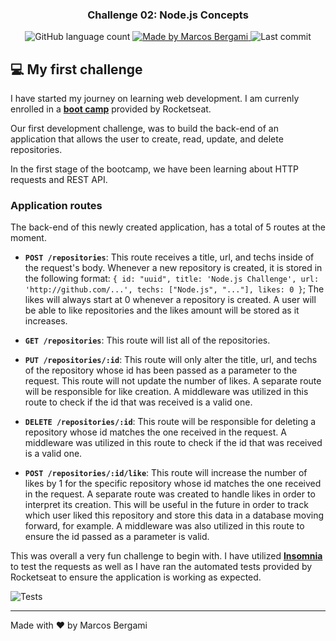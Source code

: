 <h3 align="center">
    Challenge 02: Node.js Concepts
</h3>

<p align="center">
  <img alt="GitHub language count" src="https://img.shields.io/github/languages/count/marcosbergami/nodejs-concepts-challenge?color=blueviolet">

  <a href="https://www.linkedin.com/in/marcos-bergami-160771112">
    <img alt="Made by Marcos Bergami" src="https://img.shields.io/badge/made%20by-Marcos%20Bergami-blueviolet">
  </a>

  <img alt="Last commit" src="https://img.shields.io/github/last-commit/marcosbergami/nodejs-concepts-challenge">
</p>

## :computer: My first challenge

I have started my journey on learning web development. I am currenly enrolled in a **[boot camp](https://pages.rocketseat.com.br/gostack)** provided by Rocketseat.

Our first development challenge, was to build the back-end of an application that allows the user to create, read, update, and delete repositories.

In the first stage of the bootcamp, we have been learning about HTTP requests and REST API.

### Application routes

The back-end of this newly created application, has a total of 5 routes at the moment.

- **`POST /repositories`**: This route receives a title, url, and techs inside of the request's body. Whenever a new repository is created, it is stored in the following format: `{ id: "uuid", title: 'Node.js Challenge', url: 'http://github.com/...', techs: ["Node.js", "..."], likes: 0 }`; The likes will always start at 0 whenever a repository is created. A user will be able to like repositories and the likes amount will be stored as it increases.

- **`GET /repositories`**: This route will list all of the repositories.

- **`PUT /repositories/:id`**: This route will only alter the title, url, and techs of the repository whose id has been passed as a parameter to the request. This route will not update the number of likes. A separate route will be responsible for like creation. A middleware was utilized in this route to check if the id that was received is a valid one.

- **`DELETE /repositories/:id`**: This route will be responsible for deleting a repository whose id matches the one received in the request. A middleware was utilized in this route to check if the id that was received is a valid one.

- **`POST /repositories/:id/like`**: This route will increase the number of likes by 1 for the specific repository whose id matches the one received in the request. A separate route was created to handle likes in order to interpret its creation. This will be useful in the future in order to track which user liked this repository and store this data in a database moving forward, for example. A middleware was also utilized in this route to ensure the id passed as a parameter is valid.

This was overall a very fun challenge to begin with. I have utilized **[Insomnia](https://insomnia.rest/)** to test the requests as well as I have ran the automated tests provided by Rocketseat to ensure the application is working as expected.

<img alt="Tests" src="https://user-images.githubusercontent.com/56553101/101205665-97074480-3633-11eb-9437-cbc769538405.png" />

---

Made with :heart: by Marcos Bergami
